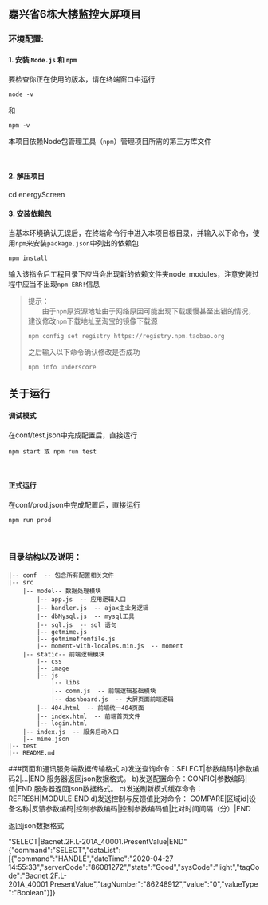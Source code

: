 ## 嘉兴省6栋大楼监控大屏项目
### 环境配置:
#### 1. 安装 `Node.js` 和 `npm`
要检查你正在使用的版本，请在终端窗口中运行 
```
node -v
```
和
```
npm -v
```
本项目依赖Node包管理工具（`npm`）管理项目所需的第三方库文件

<br/>

#### 2. 解压项目
cd energyScreen

#### 3. 安装依赖包
当基本环境确认无误后，在终端命令行中进入本项目根目录，并输入以下命令，使用`npm`来安装`package.json`中列出的依赖包
```
npm install
```
输入该指令后工程目录下应当会出现新的依赖文件夹node_modules，注意安装过程中应当不出现`npm ERR!`信息
> 提示：<br>
　　由于`npm`原资源地址由于网络原因可能出现下载缓慢甚至出错的情况，建议修改`npm`下载地址至淘宝的镜像下载源
>```
>npm config set registry https://registry.npm.taobao.org
>```
>之后输入以下命令确认修改是否成功
>```
>npm info underscore
>```


## 关于运行
#### 调试模式
在conf/test.json中完成配置后，直接运行
```
npm start 或 npm run test
```
<br/>

#### 正式运行
在conf/prod.json中完成配置后，直接运行
```
npm run prod
```
<br/>


### 目录结构以及说明：
    |-- conf  -- 包含所有配置相关文件
    |-- src
        |-- model-- 数据处理模块
            |-- app.js  -- 应用逻辑入口
            |-- handler.js  -- ajax主业务逻辑
            |-- dbMysql.js  -- mysql工具
            |-- sql.js  -- sql 语句
            |-- getmime.js
            |-- getmimefromfile.js
            |-- moment-with-locales.min.js  -- moment
        |-- static-- 前端逻辑模块
            |-- css
            |-- image
            |-- js
                |-- libs
                |-- comm.js  -- 前端逻辑基础模块
                |-- dashboard.js  -- 大屏页面前端逻辑
            |-- 404.html  -- 前端统一404页面
            |-- index.html  -- 前端首页文件
            |-- login.html
        |-- index.js  -- 服务启动入口
        |-- mime.json
    |-- test
    |-- README.md



###页面和通讯服务端数据传输格式
a)发送查询命令：SELECT|参数编码1|参数编码2|…|END
        服务器返回json数据格式。
b)发送配置命令：CONFIG|参数编码|值|END
        服务器返回json数据格式。
c)发送刷新模式缓存命令：REFRESH|MODULE|END
d)发送控制与反馈值比对命令：
COMPARE|区域id|设备名称|反馈参数编码|控制参数编码|控制参数编码值|比对时间间隔（分）|END

返回json数据格式

"SELECT|Bacnet.2F.L-201A_40001.PresentValue|END"
{\"command\":\"SELECT\",\"dataList\":[{\"command\":\"HANDLE\",\"dateTime\":\"2020-04-27 14:55:33\",\"serverCode\":\"86081272\",\"state\":\"Good\",\"sysCode\":\"light\",\"tagCode\":\"Bacnet.2F.L-201A_40001.PresentValue\",\"tagNumber\":\"86248912\",\"value\":\"0\",\"valueType\":\"Boolean\"}]}